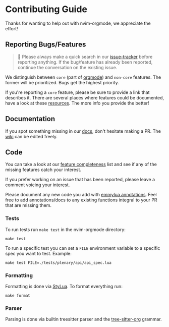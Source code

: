 # Contributing Guide

Thanks for wanting to help out with nvim-orgmode, we appreciate the effort!

## Reporting Bugs/Features

> :mega: Please always make a quick search in our [issue-tracker](https://github.com/nvim-orgmode/orgmode/issues) before reporting anything. If the bug/feature has already been reported, continue the conversation on the existing issue.

We distinguish between `core` (part of [orgmode](https://orgmode.org/)) and `non-core` features.
The former will be prioritized. Bugs get the highest priority.

If you're reporting a `core` feature, please be sure to provide a link that describes it. There are several places where features could be documented, have a look at these [resources](https://orgmode.org/worg/#resources). The more info you provide the better!

## Documentation

If you spot something missing in our [docs](DOCS.md), don't hesitate making a PR. The [wiki](https://github.com/nvim-orgmode/orgmode/wiki) can be edited freely.

## Code

You can take a look at our [feature completeness](https://github.com/nvim-orgmode/orgmode/wiki/Feature-Completeness) list and see if any of the missing features catch your interest.

If you prefer working on an issue that has been reported, please leave a comment voicing your interest.

Please document any new code you add with [emmylua annotations](https://emmylua.github.io/annotation.html). Feel free to add annotations/docs to any existing functions integral to your PR that are missing them.

### Tests

 To run tests run `make test` in the nvim-orgmode directory:
```
make test
```

To run a specific test you can set a `FILE` environment variable to a specific
spec you want to test. Example:
```
make test FILE=./tests/plenary/api/api_spec.lua
```

### Formatting

Formatting is done via [StyLua](https://github.com/JohnnyMorganz/StyLua). To format everything run:
```
make format
```

### Parser

Parsing is done via builtin treesitter parser and the [tree-sitter-org](https://github.com/milisims/tree-sitter-org) grammar.
